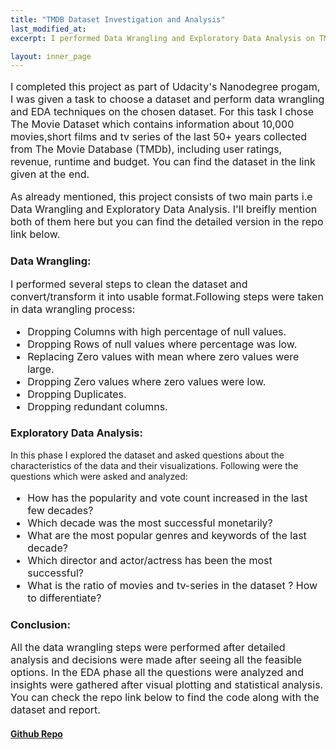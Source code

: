 ```yaml
---
title: "TMDB Dataset Investigation and Analysis"
last_modified_at:
excerpt: I performed Data Wrangling and Exploratory Data Analysis on TMDB dataset and shared some insights as part of Udacity's Data Analyst Nanodegree.  

layout: inner_page
---
```

<style>
ul,li,p{font-size:16px;}  

</style>


<p class="inner-page">
I completed this project as part of Udacity's Nanodegree progam, I was given a task to choose a dataset and perform data wrangling and EDA techniques on the chosen dataset. For this task I chose The Movie Dataset which contains information about 10,000 movies,short films and tv series of the last 50+ years collected from The Movie Database (TMDb), including user ratings, revenue, runtime and budget. You can find the dataset in the link given at the end.

</p>
  
<p class="inner-page">
  
As already mentioned, this project consists of two main parts i.e Data Wrangling and Exploratory Data Analysis. I'll breifly mention both of them here but you can find the detailed version in the repo link below.

<h3> Data Wrangling: </h3>

I performed several steps to clean the dataset and convert/transform it into usable format.Following steps were taken in data wrangling process:

<ul>
  
<li> Dropping Columns with high percentage of null values. </li>

<li> Dropping Rows of null values where percentage was low. </li>

<li> Replacing Zero values with mean where zero values were large. </li>

<li> Dropping Zero values where zero values were low. </li>

<li> Dropping Duplicates. </li>

<li> Dropping redundant columns. </li>
  
</ul>

</p>


<p class="inner-page">
  
<h3> Exploratory Data Analysis:  </h3>
In this phase I explored the dataset and asked questions about the characteristics of the data and their visualizations. Following were the questions which were asked and analyzed:

<ul>
  
<li> How has the popularity and vote count increased in the last few decades? </li>

<li> Which decade was the most successful monetarily? </li>

<li> What are the most popular genres and keywords of the last decade? </li>

<li> Which director and actor/actress has been the most successful? </li>

<li> What is the ratio of movies and tv-series in the dataset ? How to differentiate? </li>
  
</ul>  

</p>  


<p class="inner-page">
  
<h3> Conclusion: </h3>

All the data wrangling steps were performed after detailed analysis and decisions were made after seeing all the feasible options. In the EDA phase all the questions were analyzed and insights were gathered after visual plotting and statistical analysis. You can check the repo link below to find the code along with the dataset and report.

</p> 

 
<h4><b><a href="https://github.com/wahabaftab/Dataset-Analysis-and-Investigation">Github Repo</a></b></h4>





